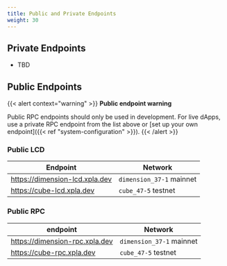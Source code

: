 ```yaml
---
title: Public and Private Endpoints
weight: 30
---
```


## Private Endpoints

- TBD

## Public Endpoints

{{< alert context="warning" >}}
**Public endpoint warning**

Public RPC endpoints should only be used in development. For live dApps, use a private RPC endpoint from the list above or [set up your own endpoint]({{< ref "system-configuration" >}}).
{{< /alert >}}

### Public LCD

| Endpoint                    | Network           |
| --------------------------- | ----------------- |
| https://dimension-lcd.xpla.dev | `dimension_37-1` mainnet |
| https://cube-lcd.xpla.dev | `cube_47-5` testnet   |

### Public RPC

| endpoint | Network            |
| -------- | ------------------ |
| https://dimension-rpc.xpla.dev | `dimension_37-1` mainnet |
| https://cube-rpc.xpla.dev | `cube_47-5` testnet    |
